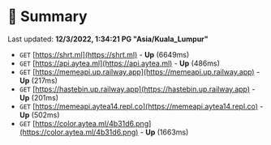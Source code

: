 # 📖 Summary
Last updated: **12/3/2022, 1:34:21 PG "Asia/Kuala_Lumpur"**

- `GET` [https://shrt.ml](https://shrt.ml) - **Up** (6649ms)
- `GET` [https://api.aytea.ml](https://api.aytea.ml) - **Up** (486ms)
- `GET` [https://memeapi.up.railway.app](https://memeapi.up.railway.app) - **Up** (217ms)
- `GET` [https://hastebin.up.railway.app](https://hastebin.up.railway.app) - **Up** (201ms)
- `GET` [https://memeapi.aytea14.repl.co](https://memeapi.aytea14.repl.co) - **Up** (502ms)
- `GET` [https://color.aytea.ml/4b31d6.png](https://color.aytea.ml/4b31d6.png) - **Up** (1663ms)
